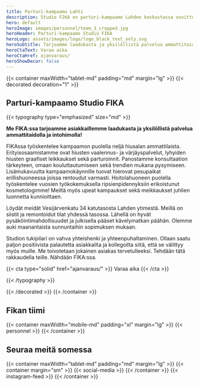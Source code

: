 ```yaml
---
title: Parturi-kampaamo Lahti
description: Studio FIKA on parturi-kampaamo Lahden keskustassa osoitteessa Vesijärvenkatu 34, 15140 Lahti. Varaa parturi tai kampaaja, nettiajanvaraus 24/7.
hero: default
heroImage: images/personnel/team_3_cropped.jpg
heroHeader: Parturi-kampaamo Studio FIKA
heroLogo: assets/images/logo/logo_black_text_only.svg
heroSubtitle: Tarjoamme laadukasta ja yksilöllistä palvelua ammattitaidolla ja intohimolla!
heroCtaText: Varaa aika
heroCtaHref: ajanvaraus/
heroShowDecor: false
---
```


<section>

{{< container maxWidth="tablet-md" padding="md" margin="lg" >}}
{{< decorated decoration="1" >}}

<h1 class="vhidden--mobile">Parturi-kampaamo Studio&nbsp;FIKA</h1>

{{< typography type="emphasized" size="md" >}}

<p>
<strong>
Me FIKA:ssa tarjoamme asiakkaillemme laadukasta ja yksilöllistä palvelua ammattitaidolla ja intohimolla!
</strong>
</p>

<p>
FIKAssa työskentelee kampaamon puolella neljä hiusalan ammattilaista. Erityisosaamistamme
ovat hiusten vaalennus- ja värjäyspalvelut, lyhyiden hiusten graafiset leikkaukset sekä
parturoinnit. Panostamme konsultaation tärkeyteen, omaan kouluttautumiseen sekä trendien
mukana pysymiseen. Lisämukavuutta kampaamokäynnille tuovat hierovat pesupaikat
erillishuoneessa joissa rentoudut varmasti. Hoitolahuoneen puolella työskentelee vuosien
työkokemuksella ripsienpidennyksiin erikoistunut kosmetologimme! Meiltä myös upeat
kampaukset sekä meikkaukset juhlien luonnetta kunnioittaen.
</p>

<p>
Löydät meidät Vesijärvenkatu 34 katutasosta Lahden ytimestä. Meillä on siistit ja remontoidut tilat
yhdessä tasossa. Lähellä on hyvät pysäköintimahdollisuudet ja julkisella pääset kävelymatkan
päähän. Olemme auki maanantaista sunnuntaihin sopimuksen mukaan.
</p>

<p>
Studion tukipilari on vahva yhteishenki ja yhteenpuhaltaminen. Ollaan saatu paljon positiivista
palautetta asiakkailta ja kollegoilta siitä, että se välittyy myös muille. Me toivotetaan jokainen
asiakas tervetulleeksi. Tehdään tätä rakkaudella teille. Nähdään FIKA:ssa.
</p>

{{< cta type="solid" href="ajanvaraus/" >}}
Varaa aika
{{< /cta >}}

{{< /typography >}}

{{< /decorated >}}
{{< /container >}}

</section>

<section>

## Fikan tiimi

{{< container maxWidth="mobile-md" padding="xl" margin="lg" >}}
{{< personnel >}}
{{< /container >}}

</section>

<section>

## Seuraa meitä somessa

{{< container maxWidth="tablet-md" padding="md" margin="lg" >}}
{{< container margin="sm" >}}
{{< social-media >}}
{{< /container >}}
{{< instagram-feed >}}
{{< /container >}}

</section>
